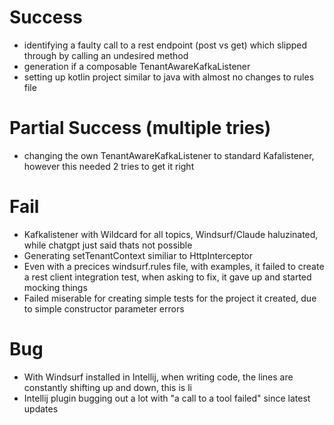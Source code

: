 # Success

- identifying a faulty call to a rest endpoint (post vs get) which slipped through by calling an undesired method
- generation if a composable TenantAwareKafkaListener
- setting up kotlin project similar to java with almost no changes to rules file

# Partial Success (multiple tries)
- changing the own TenantAwareKafkaListener to standard Kafalistener, however this needed 2 tries to get it right

# Fail
- Kafkalistener with Wildcard for all topics, Windsurf/Claude haluzinated, while chatgpt just said thats not possible
- Generating setTenantContext similiar to HttpInterceptor
- Even with a precices windsurf.rules file, with examples, it failed to create a rest client integration test, when asking to fix, it gave up and started mocking things
- Failed miserable for creating simple tests for the project it created, due to simple constructor parameter errors

# Bug
- With Windsurf installed in Intellij, when writing code, the lines are constantly shifting up and down, this is li
- Intellij plugin bugging out a lot with "a call to a tool failed" since latest updates

